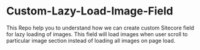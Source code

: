 # Custom-Lazy-Load-Image-Field
This Repo help you to understand how we can create custom Sitecore field for lazy loading of images. This field will load images when user scroll to particular image section instead of loading all images on page load.
